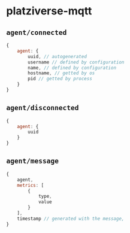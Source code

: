 # platziverse-mqtt

## `agent/connected`

```js
{
    agent: {
        uuid, // autogenerated
        username // defined by configuration
        name, // defined by configuration
        hostname, // getted by os
        pid // getted by process
    }
}
```

## `agent/disconnected`

```js
{
    agent: {
        uuid
    }
}
```

## `agent/message`

```js
{
    agent,
    metrics: [
        {
            type,
            value
        }
    ],
    timestamp // generated with the message,
}
```